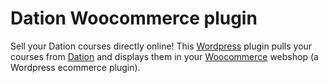 # Dation Woocommerce plugin

Sell your Dation courses directly online! This [Wordpress](http://wordpress.org) 
plugin pulls your courses from [Dation](https://dation.nl) and displays them in 
your [Woocommerce](https://woocommerce.com) webshop (a Wordpress ecommerce plugin).
